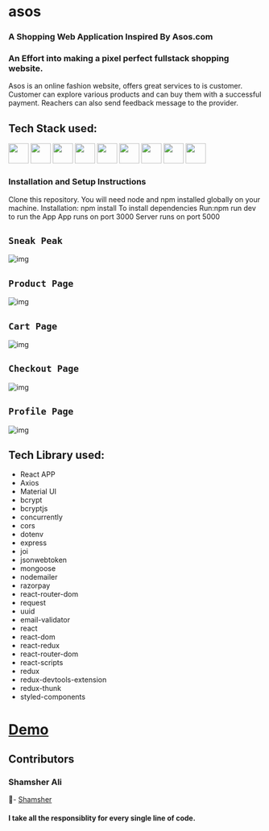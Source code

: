 # asos

### A Shopping Web Application Inspired By Asos.com
 
<h3> An Effort into making a pixel perfect fullstack shopping website. </h3>
<div>
  Asos is an online fashion website, offers great services to is customer. Customer can explore various products and can buy them with a successful payment. Reachers can also send feedback message to the provider.
 </div>

## Tech Stack used:

<code><img height="40" src="https://raw.githubusercontent.com/github/explore/80688e429a7d4ef2fca1e82350fe8e3517d3494d/topics/javascript/javascript.png"></code>
<code><img height="40" src="https://raw.githubusercontent.com/github/explore/80688e429a7d4ef2fca1e82350fe8e3517d3494d/topics/react/react.png"></code>
<code><img height="40" src="https://raw.githubusercontent.com/github/explore/80688e429a7d4ef2fca1e82350fe8e3517d3494d/topics/html/html.png"></code>
<code><img height="40" src="https://raw.githubusercontent.com/github/explore/80688e429a7d4ef2fca1e82350fe8e3517d3494d/topics/git/git.png"></code>
<code><img height="40" src="https://raw.githubusercontent.com/github/explore/80688e429a7d4ef2fca1e82350fe8e3517d3494d/topics/css/css.png"></code>
<code><img height="40" src="https://raw.githubusercontent.com/github/explore/80688e429a7d4ef2fca1e82350fe8e3517d3494d/topics/redux/redux.png"></code>
<code><img height="40" src="https://raw.githubusercontent.com/github/explore/80688e429a7d4ef2fca1e82350fe8e3517d3494d/topics/express/express.png"></code>
<code><img height="40" src="https://raw.githubusercontent.com/github/explore/80688e429a7d4ef2fca1e82350fe8e3517d3494d/topics/nodejs/nodejs.png"></code>
<code><img height="40" src="https://raw.githubusercontent.com/github/explore/80688e429a7d4ef2fca1e82350fe8e3517d3494d/topics/mongodb/mongodb.png"></code>

### Installation and Setup Instructions

Clone this repository. 
You will need node and npm installed globally on your machine.
Installation: npm install To install dependencies
Run:npm run dev to run the App
App runs on port 3000
Server runs on port 5000

## <code>Sneak Peak</code>
![img](./images/asos.gif)
## <code>Product Page</code>
![img](./images/view-product-page.png)
## <code>Cart Page</code>
![img](./images/cart-page.png)
## <code>Checkout Page</code>
![img](./images/checkout-page.png)
## <code>Profile Page</code>
![img](./images/profile-page.png)

## Tech Library used:
  <ul>
  <li>React APP</li>
  <li>Axios</li>
  <li>Material UI</li>
<li>bcrypt</li>
<li>bcryptjs</li>
<li>concurrently</li>
<li>cors</li>
<li>dotenv</li>
<li>express</li>
<li>joi</li>
<li>jsonwebtoken</li>
<li>mongoose</li>
  <li>nodemailer</li>
<li>razorpay</li>
<li>react-router-dom</li>
<li>request</li>
<li>uuid</li>
    <li>email-validator</li>
    <li>react</li>
    <li>react-dom</li>
    <li>react-redux</li>
    <li>react-router-dom</li>
    <li>react-scripts</li>
    <li>redux</li>
    <li>redux-devtools-extension</li>
    <li>redux-thunk</li>
    <li>styled-components</li>
  </ul>
  
# <a href="https://asos-client.netlify.app/" > Demo </a>
  

## Contributors

<h3>Shamsher Ali</h3>👨‍- <a href="https://github.com/syedshamsher" >Shamsher</a>
<h4>I take all the responsiblity for every single line of code.</h4>
